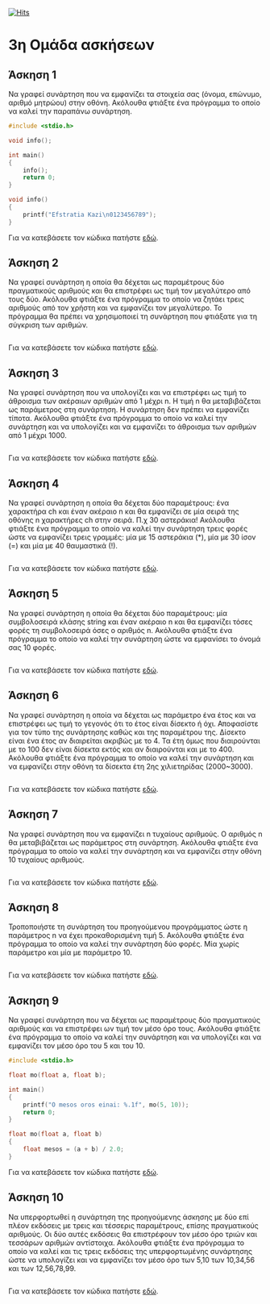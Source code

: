 [![Hits](https://hits.seeyoufarm.com/api/count/incr/badge.svg?url=https%3A%2F%2Feffie375.github.io%2FTPTE-AEGEAN&count_bg=%23E3802B&title_bg=%2307359E&icon=internetarchive.svg&icon_color=%23E7E7E7&title=%CE%A0%CF%81%CE%BF%CE%B2%CE%BF%CE%BB%CE%AD%CF%82&edge_flat=false)](https://hits.seeyoufarm.com)

# 3η Οµάδα ασκήσεων

## Άσκηση 1

Να γραφεί συνάρτηση που να εµφανίζει τα στοιχεία σας (όνοµα, επώνυµο, αριθµό µητρώου) στην οθόνη. Ακόλουθα φτιάξτε ένα πρόγραµµα το οποίο να καλεί την παραπάνω συνάρτηση.

```c
#include <stdio.h>

void info();

int main()
{
    info();
    return 0;
}

void info()
{
    printf("Efstratia Kazi\n0123456789");
}
```

Για να κατεβάσετε τον κώδικα πατήστε [εδώ](source/exercise_3_01.c).

## Άσκηση 2

Να γραφεί συνάρτηση η οποία θα δέχεται ως παραµέτρους δύο πραγµατικούς αριθµούς και θα επιστρέφει ως τιµή τον µεγαλύτερο από τους δύο. Ακόλουθα φτιάξτε ένα πρόγραµµα το οποίο να ζητάει τρεις αριθµούς από τον χρήστη και να εµφανίζει τον µεγαλύτερο. Το πρόγραµµα θα πρέπει να χρησιµοποιεί τη συνάρτηση που φτιάξατε για τη σύγκριση των αριθµών.

```c

```

Για να κατεβάσετε τον κώδικα πατήστε [εδώ](source/exercise_3_02.c).

## Άσκηση 3

Να γραφεί συνάρτηση που να υπολογίζει και να επιστρέφει ως τιµή το άθροισµα των ακέραιων αριθµών από 1 µέχρι n. Η τιµή n θα µεταβιβάζεται ως παράµετρος στη συνάρτηση. Η συνάρτηση δεν πρέπει να εµφανίζει τίποτα. Ακόλουθα φτιάξτε ένα πρόγραµµα το οποίο να καλεί την συνάρτηση και να υπολογίζει και να εµφανίζει το άθροισµα των αριθµών από 1 µέχρι 1000.

```c

```

Για να κατεβάσετε τον κώδικα πατήστε [εδώ](source/exercise_3_03.c).

## Άσκηση 4

Να γραφεί συνάρτηση η οποία θα δέχεται δύο παραµέτρους: ένα χαρακτήρα ch και έναν ακέραιο n και θα εµφανίζει σε µία σειρά της οθόνης n χαρακτήρες ch στην σειρά. Π.χ 30 αστεράκια! Ακόλουθα φτιάξτε ένα πρόγραµµα το οποίο να καλεί την συνάρτηση τρεις φορές ώστε να εµφανίζει τρεις γραµµές: µία µε 15 αστεράκια (*), µία µε 30 ίσον (=) και µία µε 40 θαυµαστικά (!).

```c

```

Για να κατεβάσετε τον κώδικα πατήστε [εδώ](source/exercise_3_04.c).

## Άσκηση 5

Να γραφεί συνάρτηση η οποία θα δέχεται δύο παραµέτρους: µία συµβολοσειρά κλάσης string και έναν ακέραιο n και θα εµφανίζει τόσες φορές τη συµβολοσειρά όσες ο αριθµός n. Ακόλουθα φτιάξτε ένα πρόγραµµα το οποίο να καλεί την συνάρτηση ώστε να εµφανίσει το όνοµά σας 10 φορές.

```c

```

Για να κατεβάσετε τον κώδικα πατήστε [εδώ](source/exercise_3_05.c).

## Άσκηση 6

Να γραφεί συνάρτηση η οποία να δέχεται ως παράµετρο ένα έτος και να επιστρέφει ως τιµή το γεγονός ότι το έτος είναι δίσεκτο ή όχι. Αποφασίστε για τον τύπο της συνάρτησης καθώς και της παραµέτρου της. Δίσεκτο είναι ένα έτος αν διαιρείται ακριβώς µε το 4. Τα έτη όµως που διαιρούνται µε το 100 δεν είναι δίσεκτα εκτός και αν διαιρούνται και µε το 400. Ακόλουθα φτιάξτε ένα πρόγραµµα το οποίο να καλεί την συνάρτηση και να εµφανίζει στην οθόνη τα δίσεκτα έτη 2ης χιλιετηρίδας (2000~3000).

```c

```

Για να κατεβάσετε τον κώδικα πατήστε [εδώ](source/exercise_3_06.c).

## Άσκηση 7

Να γραφεί συνάρτηση που να εµφανίζει n τυχαίους αριθµούς. Ο αριθµός n θα µεταβιβάζεται ως παράµετρος στη συνάρτηση. Ακόλουθα φτιάξτε ένα πρόγραµµα το οποίο να καλεί την συνάρτηση και να εµφανίζει στην οθόνη 10 τυχαίους αριθµούς.

```c

```

Για να κατεβάσετε τον κώδικα πατήστε [εδώ](source/exercise_3_07.c).

## Άσκηση 8

Τροποποιήστε τη συνάρτηση του προηγούµενου προγράµµατος ώστε η παράµετρος n να έχει προκαθορισµένη τιµή 5. Ακόλουθα φτιάξτε ένα πρόγραµµα το οποίο να καλεί την συνάρτηση δύο φορές. Μία χωρίς παράµετρο και µία µε παράµετρο 10.

```c

```

Για να κατεβάσετε τον κώδικα πατήστε [εδώ](source/exercise_3_08.c).

## Άσκηση 9

Να γραφεί συνάρτηση που να δέχεται ως παραµέτρους δύο πραγµατικούς αριθµούς και να επιστρέφει ων τιµή τον µέσο όρο τους. Ακόλουθα φτιάξτε ένα πρόγραµµα το οποίο να καλεί την συνάρτηση και να υπολογίζει και να εµφανίζει τον µέσο όρο του 5 και του 10.

```c
#include <stdio.h>

float mo(float a, float b);

int main()
{
    printf("O mesos oros einai: %.1f", mo(5, 10));
    return 0;
}

float mo(float a, float b)
{
    float mesos = (a + b) / 2.0;
}
```

Για να κατεβάσετε τον κώδικα πατήστε [εδώ](source/exercise_3_09.c).

## Άσκηση 10

Να υπερφορτωθεί η συνάρτηση της προηγούµενης άσκησης µε δύο επί πλέον εκδόσεις µε τρεις και τέσσερις παραµέτρους, επίσης πραγµατικούς αριθµούς. Οι δύο αυτές εκδόσεις θα επιστρέφουν τον µέσο όρο τριών και τεσσάρων αριθµών αντίστοιχα. Ακόλουθα φτιάξτε ένα πρόγραµµα το οποίο να καλεί και τις τρεις εκδόσεις της υπερφορτωµένης συνάρτησης ώστε να υπολογίζει και να εµφανίζει τον µέσο όρο των 5,10 των 10,34,56 και των 12,56,78,99.

```c

```

Για να κατεβάσετε τον κώδικα πατήστε [εδώ](source/exercise_3_10.c).
